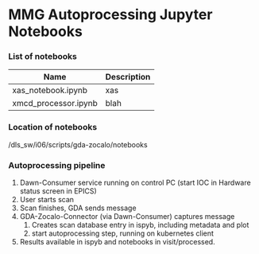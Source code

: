 # MMG Autoprocessing Jupyter Notebooks

### List of notebooks

| Name                  | Description |
|-----------------------|-------------|
| xas_notebook.ipynb    | xas         |
| xmcd_processor.ipynb  | blah        |

### Location of notebooks
/dls_sw/i06/scripts/gda-zocalo/notebooks

### Autoprocessing pipeline

1. Dawn-Consumer service running on control PC (start IOC in Hardware status screen in EPICS)
2. User starts scan
2. Scan finishes, GDA sends message
3. GDA-Zocalo-Connector (via Dawn-Consumer) captures message
   1. Creates scan database entry in ispyb, including metadata and plot
   2. start autoprocessing step, running on kubernetes client
6. Results available in ispyb and notebooks in visit/processed.

